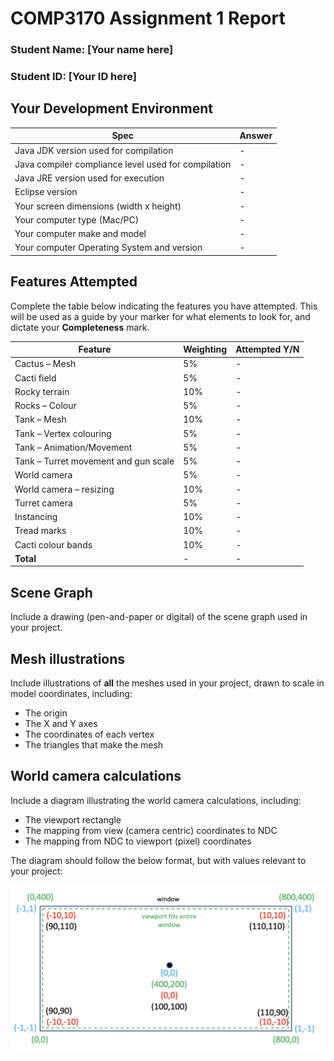 # COMP3170 Assignment 1 Report
### Student Name: [Your name here]
### Student ID: [Your ID here]

## Your Development Environment
|Spec|Answer|
|----|-----|
|Java JDK version used for compilation|-|
|Java compiler compliance level used for compilation|-|
|Java JRE version used for execution|-|
|Eclipse version|-|
|Your screen dimensions (width x height)|-|
|Your computer type (Mac/PC)|-|
|Your computer make and model|-|
|Your computer Operating System and version|-|

## Features Attempted
Complete the table below indicating the features you have attempted. This will be used as a guide by your marker for what elements to look for, and dictate your <b>Completeness</b> mark.

|Feature|Weighting|Attempted Y/N|
|-------|---------|-------------|
|Cactus – Mesh|5%|-|
|Cacti field|5%|-|
|Rocky terrain|10%|-|
|Rocks – Colour|5%|-|
|Tank – Mesh|10%|-|
|Tank – Vertex colouring|5%|-|
|Tank – Animation/Movement|5%|-|
|Tank – Turret movement and gun scale|5%|-|
|World camera |5%|-|
|World camera – resizing|10%|-|
|Turret camera|5%|-|
|Instancing|10%|-|
|Tread marks|10%|-|
|Cacti colour bands|10%|-|
|<b>Total</b>|-|-|

## Scene Graph
Include a drawing (pen-and-paper or digital) of the scene graph used in your project.

## Mesh illustrations
Include illustrations of <b>all</b> the meshes used in your project, drawn to scale in model coordinates, including:
* The origin
* The X and Y axes
* The coordinates of each vertex
* The triangles that make the mesh

## World camera calculations
Include a diagram illustrating the world camera calculations, including:
* The viewport rectangle
* The mapping from view (camera centric) coordinates to NDC
* The mapping from NDC to viewport (pixel) coordinates

The diagram should follow the below format, but with values relevant to your project:

![ExampleCameraDiagram](ReportImages/examplecameradiagram.png)